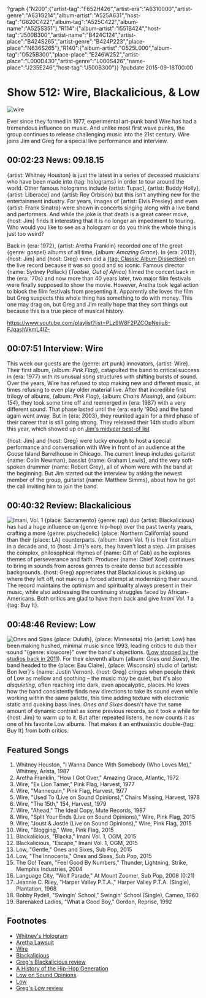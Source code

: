 ?graph {"N200":{"artist-tag":"F652H426","artist-era":"A6310000","artist-genre":"A631G214","album-artist":"A525A631","host-tag":"G620C422","album-tag":"A525C422","album-name":"A525S351"},"R114":{"album-artist":"I551B424","host-tag":"J500B300","artist-name":"B424C124","artist-place":"B424S265","artist-genre":"B424P223","place-place":"N636S265"},"R140":{"album-artist":"O525L000","album-tag":"O525B300","place-place":"E246W252","artist-place":"L000D430","artist-genre":"L000S426","name-place":"J235E246","host-tag":"J500B300"}}
?pubdate 2015-09-18T00:00

# Show 512: Wire, Blackalicious, & Low
![wire](http://sound-images.s3.amazonaws.com/images/2015/wire_web.jpg)

Ever since they formed in 1977, experimental art-punk band Wire has had a tremendous influence on music. And unlike most first wave punks, the group continues to release challenging music into the 21st century. Wire joins Jim and Greg for a special live performance and interview.


## 00:02:23 News: 09.18.15

{artist: Whitney Houston} is just the latest in a series of deceased musicians who have been made into {tag: holograms} in order to tour around the world. Other famous holograms include {artist: Tupac}, {artist: Buddy Holly}, {artist: Liberace} and {artist: Roy Orbison} but this isn't anything new for the entertainment industry. For years, images of {artist: Elvis Presley} and even {artist: Frank Sinatra} were shown in concerts singing along with a live band and performers. And while the joke is that death is a great career move, {host: Jim} finds it interesting that it is no longer an impediment to touring. Who would you like to see as a hologram or do you think the whole thing is just too weird?


Back in {era: 1972}, {artist: Aretha Franklin} recorded one of the great {genre: gospel} albums of all time, {album: *Amazing Grace*}. In {era: 2012}, {host: Jim} and {host: Greg} even did a [{tag: Classic Album Dissection}](http://soundopinions.org/show/332/#amazinggrace) on the live record because it was so good and so iconic. Famous director {name: Sydney Pollack} (*Tootsie*, *Out of Africa*) filmed the concert back in the {era: '70s} and now more than 40 years later, two major film festivals were finally supposed to show the movie. However, Aretha took legal action to block the film festivals from presenting it. Apparently she loves the film but Greg suspects this whole thing has something to do with money. This one may drag on, but Greg and Jim really hope that they sort things out because this is a true piece of musical history.

https://www.youtube.com/playlist?list=PLz9W8F2PZCOpNejiu8-FJqashVkmL4IZ-

## 00:07:51 Interview: Wire

This week our guests are the {genre: art punk} innovators, {artist: Wire}. Their first album, {album: *Pink Flag*}, catapulted the band to critical success in {era: 1977} with its unusual song structures with shifting bursts of sound. Over the years, Wire has refused to stop making new and different music, at times refusing to even play older material live. After that incredible first trilogy of albums, {album: *Pink Flag*}, {album: *Chairs Missing*}, and {album: *154*}, they took some time off and reemerged in {era: 1987} with a very different sound. That phase lasted until the {era: early '90s} and the band again went away. But in {era: 2003}, they reunited again for a third phase of their career that is still going strong. They released their 14th studio album this year, which showed up on [Jim's midyear best-of list](http://soundopinions.org/show/498/#wire)

{host: Jim} and {host: Greg} were lucky enough to host a special performance and conversation with Wire in front of an audience at the Goose Island Barrelhouse in Chicago. The current lineup includes guitarist {name: Colin Newman}, bassist {name: Graham Lewis}, and the very soft-spoken drummer {name: Robert Grey}, all of whom were with the band at the beginning. But Jim started out the interview by asking the newest member of the group, guitarist {name: Matthew Simms}, about how he got the call inviting him to join the band.



## 00:40:32 Review: Blackalicious
![Imani, Vol. 1](http://is4.mzstatic.com/image/thumb/Music5/v4/ec/5f/8e/ec5f8eba-eba5-26b9-1884-68a0d5e19d69/889326326625_Cover.jpg/600x600bb-85.jpg "68050/1026250858")
{place: Sacramento} {genre: rap} duo {artist: Blackalicious} has had a huge influence on {genre: hip-hop} over the past twenty years, crafting a more {genre: psychedelic} {place: Northern California} sound than their {place: LA} counterparts. {album: *Imani Vol. 1*} is their first album in a decade and, to {host: Jim}'s ears, they haven't lost a step. Jim praises the complex, philosophical rhymes of {name: Gift of Gab} as he explores themes of perseverance and faith. Producer {name: Chief Xcel} continues to bring in sounds from across genres to create dense but accessible backgrounds. {host: Greg} appreciates that Blackalicious is picking up where they left off, not making a forced attempt at modernizing their sound. The record maintains the optimism and spirituality always present in their music, while also addressing the continuing struggles faced by African-Americans. Both critics are glad to have them back and give *Imani Vol. 1* a {tag: Buy It}.

## 00:48:46 Review: Low
![Ones and Sixes](http://is1.mzstatic.com/image/thumb/Music7/v4/86/56/1d/86561d47-de9f-4943-c583-4b40919ba9bf/LOW_OnesSixes_2400_300dpi.jpg/600x600bb-85.jpg "4055318/1000816149")
{place: Duluth}, {place: Minnesota} trio {artist: Low} has been making hushed, minimal music since 1993, leading critics to dub their sound "{genre: slowcore}" over the band's objections. ([Low stopped by the studios back in 2011](http://soundopinions.org/show/286/)). For their eleventh album {album: *Ones and Sixes*}, the band  headed to the {place: Eau Claire}, {place: Wisconsin} studio of {artist: Bon Iver}'s {name: Justin Vernon}. {host: Greg} cringes when people think of Low as mellow and soothing – the music may be quiet, but it's also  *disquieting*, often reaching into dark, even apocalyptic, places. He loves how the band consistently finds new directions to take its sound even while working within the same palette, this time adding texture with electronic static and quaking bass lines. *Ones and Sixes* doesn't have the same amount of dynamic contrast as some previous records, so it took a while for {host: Jim} to warm up to it. But after repeated listens, he now counts it as one of his favorite Low albums. That makes it an enthusiastic double-{tag: Buy It} from both critics.


## Featured Songs
1. Whitney Houston, "I Wanna Dance With Somebody (Who Loves Me)," Whitney, Arista, 1987 
1. Aretha Franklin, "How I Got Over," Amazing Grace, Atlantic, 1972 
1. Wire, "Ex Lion Tamer," Pink Flag, Harvest, 1977 
1. Wire, "Mannequin," Pink Flag, Harvest, 1977 
1. Wire, "Used To (Live on Sound Opinions)," Chairs Missing, Harvest, 1978 
1. Wire, "The 15th," 154, Harvest, 1979
1. Wire, "Ahead," The Ideal Copy, Mute Records, 1987 
1. Wire, "Split Your Ends (Live on Sound Opinions)," Wire, Pink Flag, 2015 
1. Wire, "Joust & Jostle (Live on Sound Opinions)," Wire, Pink Flag, 2015 
1. Wire, "Blogging," Wire, Pink Flag, 2015 
1. Blackalicious, "Blacka," Imani Vol. 1, OGM, 2015 
1. Blackalicious, "Escape," Imani Vol. 1, OGM, 2015 
1. Low, "Gentle," Ones and Sixes, Sub Pop, 2015 
1. Low, "The Innocents," Ones and Sixes, Sub Pop, 2015 
1. The Go! Team, "Feel Good By Numbers," Thunder, Lightning, Strike, Memphis Industries, 2004 
1. Language City, "Wolf Parade," At Mount Zoomer, Sub Pop, 2008 (0:21)
1. Jeannie C. Riley, "Harper Valley P.T.A.," Harper Valley P.T.A. (Single), Plantation, 1968
1. Bobby Rydell, "Swingin' School," Swingin' School (Single), Cameo, 1960
1. Barenaked Ladies, "What a Good Boy," Gordon, Reprise, 1992


## Footnotes
- [Whitney's Hologram](http://www.usatoday.com/story/life/music/2015/09/15/whitney-houston-hologram-perform-2016/72310440/)
- [Aretha Lawsuit](http://www.huffingtonpost.com/entry/aretha-franklin-lawsuit-producer-agrees-not-to-screen-amazing-grace_55f9a3bee4b0e333e54c2e01)
- [Wire](http://www.pinkflag.com/)
- [Blackalicious](http://blackalicious.com/)
- [Greg's Blackalicious review](http://www.chicagotribune.com/entertainment/music/kot/sc-blackalicious-review-20150911-column.html)
- [A History of the Hip-Hop Generation](/show/15)
- [Low on Sound Opinions](/show/286/)
- [Low](http://www.chairkickers.com/)
- [Greg's Low review](http://www.chicagotribune.com/entertainment/music/ct-low-album-review-20150908-column.html)
